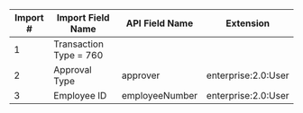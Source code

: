 Import #|Import Field Name|API Field Name|Extension
---|---|---|---
1|Transaction Type = 760|
2|Approval Type| approver |enterprise:2.0:User
3|Employee ID|employeeNumber|enterprise:2.0:User
